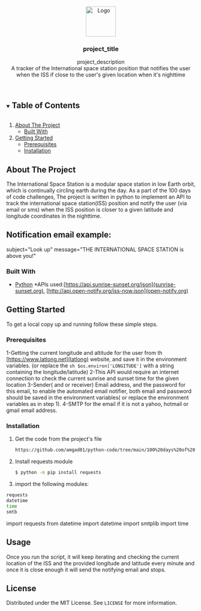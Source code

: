 <br />
<p align="center">
  <a href="https://github.com/github_username/repo_name">
    <img src="images/logo.png" alt="Logo" width="80" height="80">
  </a>

  <h3 align="center">project_title</h3>

  <p align="center">
    project_description
    <br />
A tracker of the International space station position that notifies the user when the ISS if close to the user's given location when it's nighttime 
   <br />
    <br />
  </p>



<!-- TABLE OF CONTENTS -->
<details open="open">
  <summary><h2 style="display: inline-block">Table of Contents</h2></summary>
  <ol>
    <li>
      <a href="#about-the-project">About The Project</a>
      <ul>
        <li><a href="#built-with">Built With</a></li>
      </ul>
    </li>
    <li>
      <a href="#getting-started">Getting Started</a>
      <ul>
        <li><a href="#prerequisites">Prerequisites</a></li>
        <li><a href="#installation">Installation</a></li>
      </ul>
    </li>
  </ol>
</details>



<!-- ABOUT THE PROJECT -->
## About The Project
The International Space Station is a modular space station in low Earth orbit, which is continually circling earth during the day.
As a part of the 100 days of code challenges, The project is written in python to implement an API to track the international space station(ISS) position and notify the user (via email or sms) when the ISS position is closer to a given latitude and longitude coordinates in the nighttime.
##  Notification email example:
 subject="Look up"
 message="THE INTERNATIONAL SPACE STATION is above you!"

### Built With

* [Python](Python)
*APIs used:[https://api.sunrise-sunset.org/json](sunrise-sunset.org), [http://api.open-notify.org/iss-now.json](open-notify.org)


<!-- GETTING STARTED -->
## Getting Started

To get a local copy up and running follow these simple steps.

### Prerequisites
1-Getting the current longitude and altitude for the user from th [https://www.latlong.net](latlong) website, and save it in the environment variables.
(or replace the    ```sh $os.environ['LONGITUDE']``` with a string containing the longitude/latitude)
2-This API would require an internet connection to check the current sunrise and sunset time for the given location
3-Sender( and or receiver) Email address, and the password for this email, to enable the automated email notifier, both email and password should be saved in the environment variables( or replace the environment  variables as in step 1).
4-SMTP for the email if it is not a yahoo, hotmail or gmail email address.

### Installation

1. Get the code from the project's file
   ```sh
   https://github.com/amgad01/python-code/tree/main/100%20days%20of%20code/APIs%20(requests)/International-space-station-notifier-API
   ```
2. Install requests module
   ```sh
   $ python -m pip install requests
   ```
2. import the following modules:
```sh
requests
datetime
time
smtb
```
   
import requests
from datetime import datetime
import smtplib
import time



<!-- USAGE EXAMPLES -->
## Usage
Once you run the script, it will keep  iterating and checking the current location of the ISS and the provided longitude and latitude every minute and once it is close enough it will send the notifying email and stops.




<!-- LICENSE -->
## License

Distributed under the MIT License. See `LICENSE` for more information.

